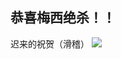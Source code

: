 ## 恭喜梅西绝杀！！
迟来的祝贺（滑稽）
<img src="http://localhost:3000/assets/ImageForOwners/4(1).jpeg" style="max-width: 100%; height: auto;" >